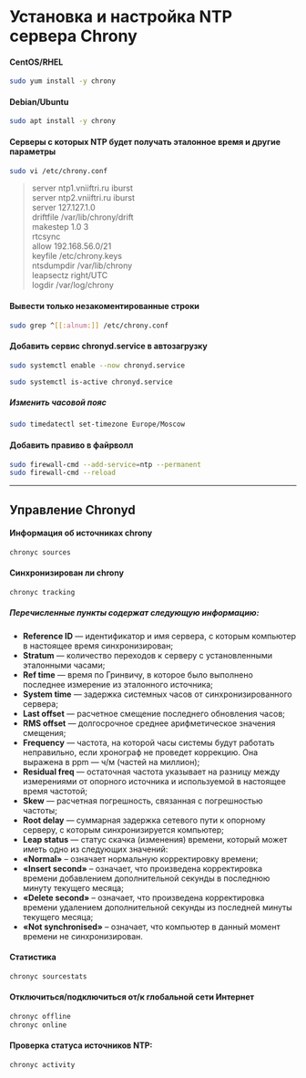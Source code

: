 # Установка и настройка NTP сервера Chrony
#### CentOS/RHEL
```bash
sudo yum install -y chrony
```
#### Debian/Ubuntu
```bash
sudo apt install -y chrony
```

#### Серверы с которых NTP будет получать эталонное время и другие параметры
```bash
sudo vi /etc/chrony.conf
```

> server ntp1.vniiftri.ru iburst  
> server ntp2.vniiftri.ru iburst  
> server 127.127.1.0  
> driftfile /var/lib/chrony/drift  
> makestep 1.0 3  
> rtcsync  
> allow 192.168.56.0/21  
> keyfile /etc/chrony.keys  
> ntsdumpdir /var/lib/chrony  
> leapsectz right/UTC  
> logdir /var/log/chrony

#### Вывести только незакоментированные строки
```bash
sudo grep ^[[:alnum:]] /etc/chrony.conf
```
#### Добавить сервис chronyd.service в автозагрузку
```bash
sudo systemctl enable --now chronyd.service
```
```bash
sudo systemctl is-active chronyd.service
```
##### Изменить часовой пояс
```bash
sudo timedatectl set-timezone Europe/Moscow
```
#### Добавить правиво в файрволл
```bash
sudo firewall-cmd --add-service=ntp --permanent
sudo firewall-cmd --reload
```
----
## Управление Chronyd
#### Информация об источниках chrony
```bash
chronyc sources
```
#### Синхронизирован ли chrony
```bash
chronyc tracking
```
##### Перечисленные пункты содержат следующую информацию:

- **Reference ID** — идентификатор и имя сервера, с которым компьютер в настоящее время синхронизирован;
- **Stratum** — количество переходов к серверу с установленными эталонными часами;
- **Ref time** — время по Гринвичу, в которое было выполнено последнее измерение из эталонного источника;
- **System time** — задержка системных часов от синхронизированного сервера;
- **Last offset** — расчетное смещение последнего обновления часов;
- **RMS offset** — долгосрочное среднее арифметическое значения смещения;
- **Frequency** — частота, на которой часы системы будут работать неправильно, если хронограф не проведет коррекцию. Она выражена в ppm — ч/м (частей на миллион);
- **Residual freq** — остаточная частота указывает на разницу между измерениями от опорного источника и используемой в настоящее время частотой;
- **Skew** — расчетная погрешность, связанная с погрешностью частоты;
- **Root delay** — суммарная задержка сетевого пути к опорному серверу, с которым синхронизируется компьютер;
- **Leap status** — статус скачка (изменения) времени, который может иметь одно из следующих значений:
- **«Normal»** – означает нормальную корректировку времени;
- **«Insert second»** – означает, что произведена корректировка времени добавлением дополнительной секунды в последнюю минуту текущего месяца;
- **«Delete second»** – означает, что произведена корректировка времени удалением дополнительной секунды из последней минуты текущего месяца;
- **«Not synchronised»** – означает, что компьютер в данный момент времени не синхронизирован.


#### Статистика
```bash
chronyc sourcestats
```
#### Отключиться/подключиться от/к глобальной сети Интернет
```bash
chronyc offline
chronyc online
```
#### Проверка статуса источников NTP:
```bash
chronyc activity
```
